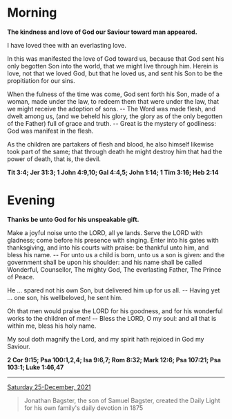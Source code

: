 # Morning

**The kindness and love of God our Saviour toward man appeared.**
 
I have loved thee with an everlasting love.
 
In this was manifested the love of God toward us, because that God sent his only begotten Son into the world, that we might live through him. Herein is love, not that we loved God, but that he loved us, and sent his Son to be the propitiation for our sins.
 
When the fulness of the time was come, God sent forth his Son, made of a woman, made under the law, to redeem them that were under the law, that we might receive the adoption of sons. -- The Word was made flesh, and dwelt among us, (and we beheld his glory, the glory as of the only begotten of the Father) full of grace and truth. -- Great is the mystery of godliness: God was manifest in the flesh.
 
As the children are partakers of flesh and blood, he also himself likewise took part of the same; that through death he might destroy him that had the power of death, that is, the devil.  

**Tit 3:4; Jer 31:3; 1 John 4:9,10; Gal 4:4,5; John 1:14; 1 Tim 3:16; Heb 2:14**

# Evening

**Thanks be unto God for his unspeakable gift.**
 
Make a joyful noise unto the LORD, all ye lands. Serve the LORD with gladness; come before his presence with singing. Enter into his gates with thanksgiving, and into his courts with praise: be thankful unto him, and bless his name. -- For unto us a child is born, unto us a son is given: and the government shall be upon his shoulder: and his name shall be called Wonderful, Counsellor, The mighty God, The everlasting Father, The Prince of Peace.
 
He ... spared not his own Son, but delivered him up for us all. -- Having yet ... one son, his wellbeloved, he sent him.
 
Oh that men would praise the LORD for his goodness, and for his wonderful works to the children of men! -- Bless the LORD, O my soul: and all that is within me, bless his holy name.
 
My soul doth magnify the Lord, and my spirit hath rejoiced in God my Saviour.  

**2 Cor 9:15; Psa 100:1,2,4; Isa 9:6,7; Rom 8:32; Mark 12:6; Psa 107:21; Psa 103:1; Luke 1:46,47**

---

[Saturday 25-December, 2021](https://t.me/s/daily_light)

> Jonathan Bagster, the son of Samuel Bagster, created the Daily Light for his own family's daily devotion in 1875

